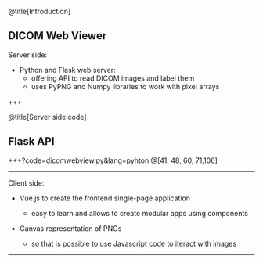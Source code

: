 @title[Introduction]
## DICOM Web Viewer
Server side:

- Python and Flask web server:
    - offering API to read DICOM images and label them
    - uses PyPNG and Numpy libraries to work with pixel arrays
    
+++

@title[Server side code]
## Flask API


+++?code=dicomwebview.py&lang=pyhton
@[41, 48, 60, 71,106]


---

Client side:

- Vue.js to create the frontend single-page application
    - easy to learn and allows to create modular apps using components

- Canvas representation of PNGs
    - so that is possible to use Javascript code to iteract with images  


---

